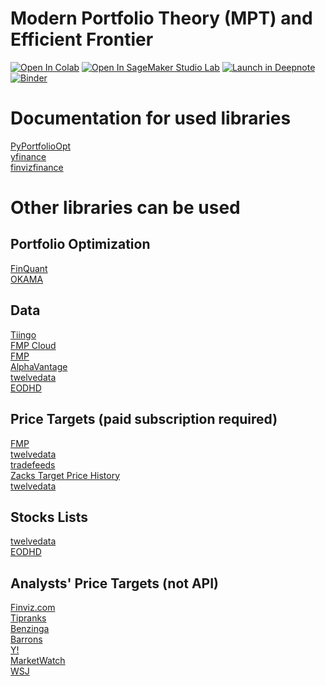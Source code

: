 # Modern Portfolio Theory (MPT) and Efficient Frontier

[![Open In Colab](https://colab.research.google.com/assets/colab-badge.svg)](https://colab.research.google.com/github/vasiliadi/efficient_frontier_basics/blob/main/PyPortfolioOpt_Stocks.ipynb)
[![Open In SageMaker Studio Lab](https://studiolab.sagemaker.aws/studiolab.svg)](https://studiolab.sagemaker.aws/import/github/vasiliadi/efficient_frontier_basics/blob/main/PyPortfolioOpt_Stocks.ipynb) 
[![Launch in Deepnote](https://deepnote.com/buttons/launch-in-deepnote-white-small.svg)](https://deepnote.com/launch?url=https%3A%2F%2Fgithub.com%2Fvasiliadi%2Fefficient_frontier_basics%2Fblob%2Fmain%2FPyPortfolioOpt_Stocks.ipynb)
[![Binder](https://mybinder.org/badge_logo.svg)](https://mybinder.org/v2/gh/vasiliadi/efficient_frontier_basics/main?labpath=PyPortfolioOpt_Stocks.ipynb)

# Documentation for used libraries 
[PyPortfolioOpt](https://pyportfolioopt.readthedocs.io/en/latest/index.html) \
[yfinance](https://pypi.org/project/yfinance/) \
[finvizfinance](https://github.com/lit26/finvizfinance/)

# Other libraries can be used

## Portfolio Optimization
[FinQuant](https://github.com/fmilthaler/FinQuant) \
[OKAMA](https://okama.readthedocs.io/en/master/)

## Data
[Tiingo](https://www.tiingo.com/documentation/end-of-day) \
[FMP Cloud](https://fmpcloud.io/documentation/#historicalStockData) \
[FMP](https://site.financialmodelingprep.com/developer/docs#charts) \
[AlphaVantage](https://www.alphavantage.co/documentation/) \
[twelvedata](https://twelvedata.com/docs#time-series) \
[EODHD](https://eodhd.com/financial-apis/api-for-historical-data-and-volumes/)

## Price Targets (paid subscription required)
[FMP](https://site.financialmodelingprep.com/developer/docs#price-target) \
[twelvedata](https://twelvedata.com/docs#price_target) \
[tradefeeds](https://tradefeeds.com/) \
[Zacks Target Price History](https://data.nasdaq.com/databases/ZTP#documentation) \
[twelvedata](https://twelvedata.com/docs#price_target)

## Stocks Lists
[twelvedata](https://twelvedata.com/docs#stocks-list) \
[EODHD](https://eodhd.com/financial-apis/exchanges-api-list-of-tickers-and-trading-hours/)

## Analysts' Price Targets (not API)
[Finviz.com](https://finviz.com/quote.ashx?t=AAPL&p=d) \
[Tipranks](https://www.tipranks.com/stocks/aapl/forecast) \
[Benzinga](https://www.benzinga.com/quote/AAPL/analyst-ratings) \
[Barrons](https://www.barrons.com/market-data/stocks/aapl/research-ratings?mod=quotes#subnav) \
[Y!](https://finance.yahoo.com/quote/MSFT/analysis) \
[MarketWatch](https://www.marketwatch.com/investing/stock/aapl/analystestimates?mod=mw_quote_tab) \
[WSJ](https://www.wsj.com/market-data/quotes/GDRX/research-ratings)
